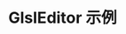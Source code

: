 # GlslEditor 示例

<GlslEditor />

<!-- <GLSLCanvas :ratioHeight="2.0" cases="1"/>

<GLSLCanvas :ratioHeight="2.0" cases="2"/> -->